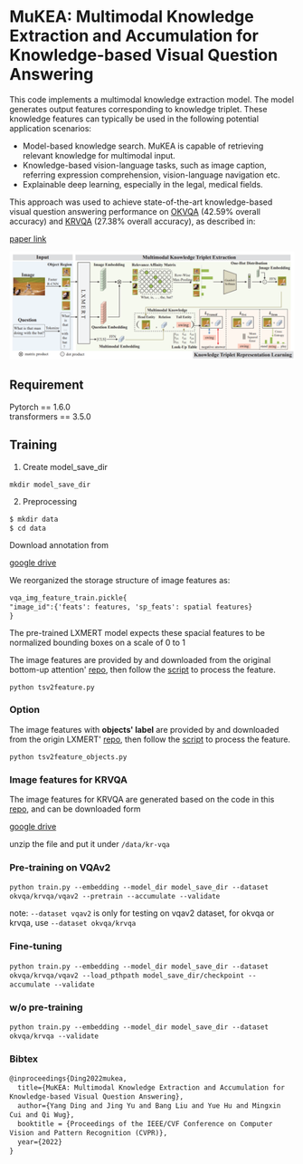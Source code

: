 # MuKEA: Multimodal Knowledge Extraction and Accumulation for Knowledge-based Visual Question Answering

This code implements a multimodal knowledge extraction model. The model generates output features corresponding to knowledge triplet. These knowledge features can typically be used in the following potential application scenarios:
- Model-based knowledge search. MuKEA is capable of retrieving relevant knowledge for multimodal input.
- Knowledge-based vision-language tasks, such as image caption, referring expression comprehension, vision-language navigation etc.
- Explainable deep learning, especially in the legal, medical fields.

This approach was used to achieve state-of-the-art knowledge-based visual question answering performance on [OKVQA](https://arxiv.org/abs/1906.00067) (42.59% overall accuracy) and [KRVQA](https://arxiv.org/pdf/2012.07192.pdf) (27.38% overall accuracy), as described in:

[paper link](http://arxiv.org/abs/2203.09138)

![MuKEA](https://github.com/AndersonStra/MuKEA/blob/main/model.PNG)


## Requirement
Pytorch == 1.6.0          
transformers == 3.5.0               

## Training       
1. Create model_save_dir 
```                           
mkdir model_save_dir
```

2. Preprocessing   
```
$ mkdir data
$ cd data
```
Download annotation from 

[google drive](https://drive.google.com/file/d/1YuOUTbK7rged0gopQko5rdQuHKxiW9sv/view?usp=sharing)

We reorganized the storage structure of image features as:

```
vqa_img_feature_train.pickle{
"image_id":{'feats': features, 'sp_feats': spatial features}
}
```

The pre-trained LXMERT model expects these spacial features to be normalized bounding boxes on a scale of 0 to 1

The image features are provided by and downloaded from the original bottom-up attention' [repo](https://github.com/peteanderson80/bottom-up-attention#pretrained-features),  then follow the [script](https://github.com/AndersonStra/MuKEA/blob/main/vqa_v2_pretrain/tsv2feature.py) to process the feature.

```
python tsv2feature.py
```

### Option 
The image features with **objects' label** are provided by and downloaded from the origin LXMERT' [repo](https://github.com/airsplay/lxmert#google-drive), then follow the [script](https://github.com/AndersonStra/MuKEA/blob/main/vqa_v2_pretrain/tsv2feature_objects.py) to process the feature.

```
python tsv2feature_objects.py
```

### Image features for KRVQA
The image features for KRVQA are generated based on the code in this [repo](https://github.com/violetteshev/bottom-up-features), and can be downloaded form 

[google drive](https://drive.google.com/file/d/1YUhqLLXGouBsy6C-i8SIQ86VXIkclrm9/view?usp=sharing)

unzip the file and put it under `/data/kr-vqa`

### Pre-training on VQAv2
```
python train.py --embedding --model_dir model_save_dir --dataset okvqa/krvqa/vqav2 --pretrain --accumulate --validate
```       

note: `--dataset vqav2` is only for testing on vqav2 dataset, for okvqa or krvqa, use `--dataset okvqa/krvqa`

### Fine-tuning     
```
python train.py --embedding --model_dir model_save_dir --dataset okvqa/krvqa/vqav2 --load_pthpath model_save_dir/checkpoint --accumulate --validate
```

### w/o pre-training
```
python train.py --embedding --model_dir model_save_dir --dataset okvqa/krvqa --validate
```

### Bibtex
```
@inproceedings{Ding2022mukea,
  title={MuKEA: Multimodal Knowledge Extraction and Accumulation for Knowledge-based Visual Question Answering},
  author={Yang Ding and Jing Yu and Bang Liu and Yue Hu and Mingxin Cui and Qi Wug},
  booktitle = {Proceedings of the IEEE/CVF Conference on Computer Vision and Pattern Recognition (CVPR)},
  year={2022}
}
```

